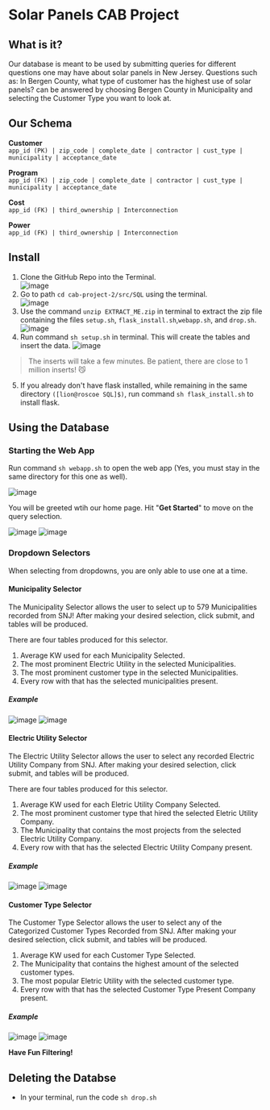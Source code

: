 # Solar Panels CAB Project

## What is it?
Our database is meant to be used by submitting queries for different questions one may have about solar panels in New Jersey. 
Questions such as: In Bergen County, what type of customer has the highest use of solar panels? can be answered by choosing Bergen County in Municipality and selecting the Customer Type you want to look at.

## Our Schema

**Customer**\
`app_id (PK) | zip_code | complete_date | contractor | cust_type | municipality | acceptance_date`

**Program**\
`app_id (FK) | zip_code | complete_date | contractor | cust_type | municipality | acceptance_date`

**Cost**\
`app_id (FK) | third_ownership | Interconnection`

**Power**\
`app_id (FK) | third_ownership | Interconnection`


## Install
1. Clone the GitHub Repo into the Terminal.  
![image](https://github.com/TCNJ-degoodj/cab-project-2/blob/fe97700a06f4287ff5484c0554c2d1f0619c8f33/docs/Images/000.png)
2. Go to path `cd cab-project-2/src/SQL` using the terminal.  
![image](https://github.com/TCNJ-degoodj/cab-project-2/blob/fe97700a06f4287ff5484c0554c2d1f0619c8f33/docs/Images/001.png)
3. Use the command `unzip EXTRACT_ME.zip` in terminal to extract the zip file containing the files `setup.sh`, `flask_install.sh`,`webapp.sh`, and `drop.sh`.  
![image](https://github.com/TCNJ-degoodj/cab-project-2/blob/fe97700a06f4287ff5484c0554c2d1f0619c8f33/docs/Images/002.png)
4. Run command `sh setup.sh` in terminal. This will create the tables and insert the data.
![image](https://github.com/TCNJ-degoodj/cab-project-2/blob/fe97700a06f4287ff5484c0554c2d1f0619c8f33/docs/Images/003.png)
>The inserts will take a few minutes. Be patient, there are close to 1 million inserts! :smirk_cat:
5. If you already don't have flask installed, while remaining in the same directory `([lion@roscoe SQL]$)`, run command `sh flask_install.sh` to install flask.

## Using the Database
### Starting the Web App
Run command `sh webapp.sh` to open the web app (Yes, you must stay in the same directory for this one as well).

![image](https://github.com/TCNJ-degoodj/cab-project-2/blob/fe97700a06f4287ff5484c0554c2d1f0619c8f33/docs/Images/004.png)


You will be greeted wtih our home page. Hit "**Get Started**" to move on the query selection.

![image](https://github.com/TCNJ-degoodj/cab-project-2/blob/fe97700a06f4287ff5484c0554c2d1f0619c8f33/docs/Images/005.png)
![image](https://github.com/TCNJ-degoodj/cab-project-2/blob/fe97700a06f4287ff5484c0554c2d1f0619c8f33/docs/Images/006.png)
### Dropdown Selectors
When selecting from dropdowns, you are only able to use one at a time.
#### Municipality Selector
The Municipality Selector allows the user to select up to 579 Municipalities recorded from SNJ! After making your desired selection, click submit, and tables will be produced.

There are four tables produced for this selector.
1. Average KW used for each Municipality Selected.
2. The most prominent Electric Utility in the selected Municipalities.
3. The most prominent customer type in the selected Municipalities.
4. Every row with that has the selected municipalities present.

##### Example
![image](https://github.com/TCNJ-degoodj/cab-project-2/blob/fe97700a06f4287ff5484c0554c2d1f0619c8f33/docs/Images/007.png)
![image](https://github.com/TCNJ-degoodj/cab-project-2/blob/fe97700a06f4287ff5484c0554c2d1f0619c8f33/docs/Images/008.png)

#### Electric Utility Selector
The Electric Utility Selector allows the user to select any recorded Electric Utility Company from SNJ. After making your desired selection, click submit, and tables will be produced.

There are four tables produced for this selector.
1. Average KW used for each Eletric Utility Company Selected.
2. The most prominent customer type that hired the selected Eletric Utility Company.
3. The Municipality that contains the most projects from the selected Electric Utility Company.
4. Every row with that has the selected Electric Utility Company present.

##### Example
![image](https://github.com/TCNJ-degoodj/cab-project-2/blob/fe97700a06f4287ff5484c0554c2d1f0619c8f33/docs/Images/009.png)
![image](https://github.com/TCNJ-degoodj/cab-project-2/blob/fe97700a06f4287ff5484c0554c2d1f0619c8f33/docs/Images/010.png)

#### Customer Type Selector
The Customer Type Selector allows the user to select any of the Categorized Customer Types Recorded from SNJ. After making your desired selection, click submit, and tables will be produced.

1. Average KW used for each Customer Type Selected.
2. The Municipality that contains the highest amount of the selected customer types.
3. The most popular Eletric Utility with the selected customer type.
4. Every row with that has the selected Customer Type Present Company present.

##### Example
![image](https://github.com/TCNJ-degoodj/cab-project-2/blob/fe97700a06f4287ff5484c0554c2d1f0619c8f33/docs/Images/011.png)
![image](https://github.com/TCNJ-degoodj/cab-project-2/blob/fe97700a06f4287ff5484c0554c2d1f0619c8f33/docs/Images/012.png)

**Have Fun Filtering!**

## Deleting the Databse
- In your terminal, run the code `sh drop.sh`

